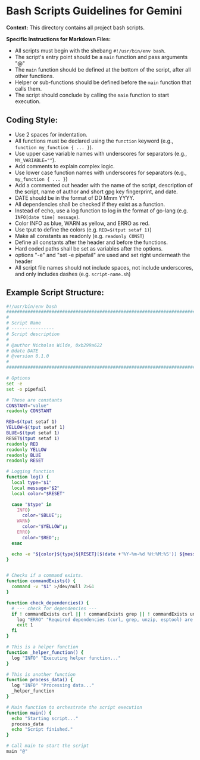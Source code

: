 # Bash Scripts Guidelines for Gemini

**Context:** This directory contains all project bash scripts.

**Specific Instructions for Markdown Files:**

- All scripts must begin with the shebang `#!/usr/bin/env bash`.
- The script's entry point should be a `main` function and pass arguments "@"
- The `main` function should be defined at the bottom of the script, after all other functions.
- Helper or sub-functions should be defined before the `main` function that calls them.
- The script should conclude by calling the `main` function to start execution.

## Coding Style:

- Use 2 spaces for indentation.
- All functions must be declared using the `function` keyword (e.g., `function my_function { ... }`).
- Use upper case variable names with underscores for separators (e.g., `MY_VARIABLE=""`).
- Add comments to explain complex logic.
- Use lower case function names with underscores for separators (e.g., `my_function { ... }`)
- Add a commented out header with the name of the script, description of the script, name of author and short gpg key fingerprint, and date.
- DATE should be in the format of DD Mmm YYYY.
- All dependencies shall be checked if they exist as a function.
- Instead of echo, use a log function to log in the format of go-lang (e.g. `INFO[date time] message`).
- Color INFO as blue, WARN as yellow, and ERRO as red.
- Use tput to define the colors (e.g. `RED=$(tput setaf 1)`)
- Make all constants as readonly (e.g. `readonly CONST`)
- Define all constants after the header and before the functions.
- Hard coded paths shall be set as variables after the options.
- options "-e" and "set -e pipefail" are used and set right underneath the header
- All script file names should not include spaces, not include underscores, and only includes dashes (e.g. `script-name.sh`)

## Example Script Structure:

```bash
#!/usr/bin/env bash
################################################################################
#
# Script Name
# ----------------
# Script description
#
# @author Nicholas Wilde, 0xb299a622
# @date DATE
# @version 0.1.0
#
################################################################################

# Options
set -e
set -o pipefail

# These are constants
CONSTANT="value"
readonly CONSTANT

RED=$(tput setaf 1)
YELLOW=$(tput setaf 1)
BLUE=$(tput setaf 1)
RESET$(tput setaf 1)
readonly RED
readonly YELLOW
readonly BLUE
readonly RESET

# Logging function
function log() {
  local type="$1"
  local message="$2"
  local color="$RESET"

  case "$type" in
    INFO)
      color="$BLUE";;
    WARN)
      color="$YELLOW";;
    ERRO)
      color="$RED";;
  esac

  echo -e "${color}${type}${RESET}[$(date +'%Y-%m-%d %H:%M:%S')] ${message}"
}


# Checks if a command exists.
function commandExists() {
  command -v "$1" >/dev/null 2>&1
}

function check_dependencies() {
  # --- check for dependencies ---
  if ! commandExists curl || ! commandExists grep || ! commandExists unzip || ! commandExists esptool ; then
    log "ERRO" "Required dependencies (curl, grep, unzip, esptool) are not installed." >&2
    exit 1
  fi  
}

# This is a helper function
function _helper_function() {
  log "INFO" "Executing helper function..."
}

# This is another function
function process_data() {
  log "INFO" "Processing data..."
  _helper_function
}

# Main function to orchestrate the script execution
function main() {
  echo "Starting script..."
  process_data
  echo "Script finished."
}

# Call main to start the script
main "@"
```
